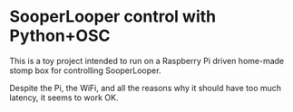 # SooperLooper control with Python+OSC

This is a toy project intended to run on a Raspberry Pi driven home-made stomp box for controlling SooperLooper.

Despite the Pi, the WiFi, and all the reasons why it should have too much latency, it seems to work OK.